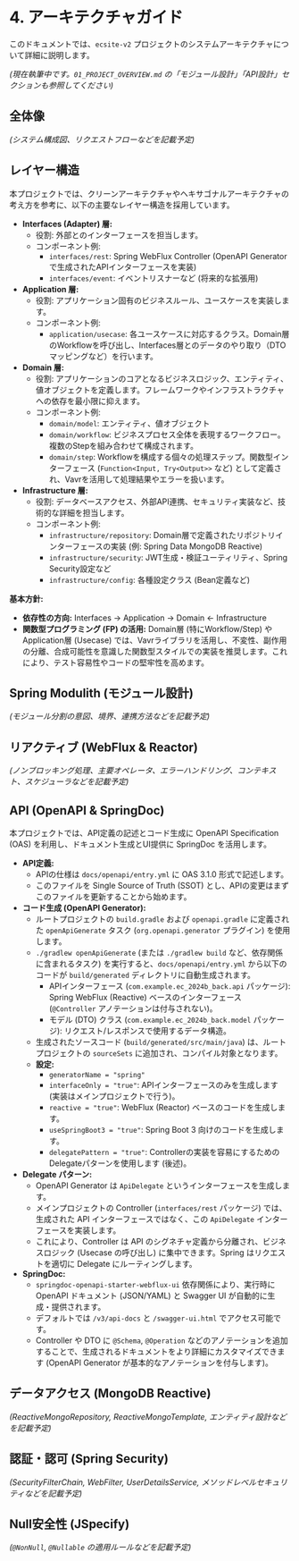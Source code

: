 # 4. アーキテクチャガイド

このドキュメントでは、`ecsite-v2` プロジェクトのシステムアーキテクチャについて詳細に説明します。

*(現在執筆中です。`01_PROJECT_OVERVIEW.md` の「モジュール設計」「API設計」セクションも参照してください)*

## 全体像

*(システム構成図、リクエストフローなどを記載予定)*

## レイヤー構造

本プロジェクトでは、クリーンアーキテクチャやヘキサゴナルアーキテクチャの考え方を参考に、以下の主要なレイヤー構造を採用しています。

*   **Interfaces (Adapter) 層:**
    *   役割: 外部とのインターフェースを担当します。
    *   コンポーネント例:
        *   `interfaces/rest`: Spring WebFlux Controller (OpenAPI Generatorで生成されたAPIインターフェースを実装)
        *   `interfaces/event`: イベントリスナーなど (将来的な拡張用)
*   **Application 層:**
    *   役割: アプリケーション固有のビジネスルール、ユースケースを実装します。
    *   コンポーネント例:
        *   `application/usecase`: 各ユースケースに対応するクラス。Domain層のWorkflowを呼び出し、Interfaces層とのデータのやり取り（DTOマッピングなど）を行います。
*   **Domain 層:**
    *   役割: アプリケーションのコアとなるビジネスロジック、エンティティ、値オブジェクトを定義します。フレームワークやインフラストラクチャへの依存を最小限に抑えます。
    *   コンポーネント例:
        *   `domain/model`: エンティティ、値オブジェクト
        *   `domain/workflow`: ビジネスプロセス全体を表現するワークフロー。複数のStepを組み合わせて構成されます。
        *   `domain/step`: Workflowを構成する個々の処理ステップ。関数型インターフェース (`Function<Input, Try<Output>>` など) として定義され、Vavrを活用して処理結果やエラーを扱います。
*   **Infrastructure 層:**
    *   役割: データベースアクセス、外部API連携、セキュリティ実装など、技術的な詳細を担当します。
    *   コンポーネント例:
        *   `infrastructure/repository`: Domain層で定義されたリポジトリインターフェースの実装 (例: Spring Data MongoDB Reactive)
        *   `infrastructure/security`: JWT生成・検証ユーティリティ、Spring Security設定など
        *   `infrastructure/config`: 各種設定クラス (Bean定義など)

**基本方針:**

*   **依存性の方向:** Interfaces → Application → Domain ← Infrastructure
*   **関数型プログラミング (FP) の活用:** Domain層 (特にWorkflow/Step) や Application層 (Usecase) では、Vavrライブラリを活用し、不変性、副作用の分離、合成可能性を意識した関数型スタイルでの実装を推奨します。これにより、テスト容易性やコードの堅牢性を高めます。

## Spring Modulith (モジュール設計)

*(モジュール分割の意図、境界、連携方法などを記載予定)*

## リアクティブ (WebFlux & Reactor)

*(ノンブロッキング処理、主要オペレータ、エラーハンドリング、コンテキスト、スケジューラなどを記載予定)*

## API (OpenAPI & SpringDoc)

本プロジェクトでは、API定義の記述とコード生成に OpenAPI Specification (OAS) を利用し、ドキュメント生成とUI提供に SpringDoc を活用します。

*   **API定義:**
    *   APIの仕様は `docs/openapi/entry.yml` に OAS 3.1.0 形式で記述します。
    *   このファイルを Single Source of Truth (SSOT) とし、APIの変更はまずこのファイルを更新することから始めます。
*   **コード生成 (OpenAPI Generator):**
    *   ルートプロジェクトの `build.gradle` および `openapi.gradle` に定義された `openApiGenerate` タスク (`org.openapi.generator` プラグイン) を使用します。
    *   `./gradlew openApiGenerate` (または `./gradlew build` など、依存関係に含まれるタスク) を実行すると、`docs/openapi/entry.yml` から以下のコードが `build/generated` ディレクトリに自動生成されます。
        *   APIインターフェース (`com.example.ec_2024b_back.api` パッケージ): Spring WebFlux (Reactive) ベースのインターフェース (`@Controller` アノテーションは付与されない)。
        *   モデル (DTO) クラス (`com.example.ec_2024b_back.model` パッケージ): リクエスト/レスポンスで使用するデータ構造。
    *   生成されたソースコード (`build/generated/src/main/java`) は、ルートプロジェクトの `sourceSets` に追加され、コンパイル対象となります。
    *   **設定:**
        *   `generatorName = "spring"`
        *   `interfaceOnly = "true"`: APIインターフェースのみを生成します (実装はメインプロジェクトで行う)。
        *   `reactive = "true"`: WebFlux (Reactor) ベースのコードを生成します。
        *   `useSpringBoot3 = "true"`: Spring Boot 3 向けのコードを生成します。
        *   `delegatePattern = "true"`: Controllerの実装を容易にするためのDelegateパターンを使用します (後述)。
*   **Delegate パターン:**
    *   OpenAPI Generator は `ApiDelegate` というインターフェースを生成します。
    *   メインプロジェクトの Controller (`interfaces/rest` パッケージ) では、生成された API インターフェースではなく、この `ApiDelegate` インターフェースを実装します。
    *   これにより、Controller は API のシグネチャ定義から分離され、ビジネスロジック (Usecase の呼び出し) に集中できます。Spring はリクエストを適切に Delegate にルーティングします。
*   **SpringDoc:**
    *   `springdoc-openapi-starter-webflux-ui` 依存関係により、実行時に OpenAPI ドキュメント (JSON/YAML) と Swagger UI が自動的に生成・提供されます。
    *   デフォルトでは `/v3/api-docs` と `/swagger-ui.html` でアクセス可能です。
    *   Controller や DTO に `@Schema`, `@Operation` などのアノテーションを追加することで、生成されるドキュメントをより詳細にカスタマイズできます (OpenAPI Generator が基本的なアノテーションを付与します)。

## データアクセス (MongoDB Reactive)

*(ReactiveMongoRepository, ReactiveMongoTemplate, エンティティ設計などを記載予定)*

## 認証・認可 (Spring Security)

*(SecurityFilterChain, WebFilter, UserDetailsService, メソッドレベルセキュリティなどを記載予定)*

## Null安全性 (JSpecify)

*(`@NonNull`, `@Nullable` の適用ルールなどを記載予定)*
